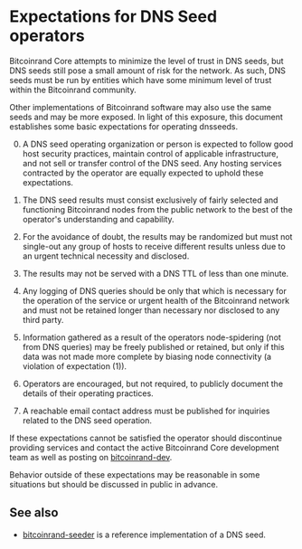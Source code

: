 Expectations for DNS Seed operators
====================================

Bitcoinrand Core attempts to minimize the level of trust in DNS seeds,
but DNS seeds still pose a small amount of risk for the network.
As such, DNS seeds must be run by entities which have some minimum
level of trust within the Bitcoinrand community.

Other implementations of Bitcoinrand software may also use the same
seeds and may be more exposed. In light of this exposure, this
document establishes some basic expectations for operating dnsseeds.

0. A DNS seed operating organization or person is expected to follow good
host security practices, maintain control of applicable infrastructure,
and not sell or transfer control of the DNS seed. Any hosting services
contracted by the operator are equally expected to uphold these expectations.

1. The DNS seed results must consist exclusively of fairly selected and
functioning Bitcoinrand nodes from the public network to the best of the
operator's understanding and capability.

2. For the avoidance of doubt, the results may be randomized but must not
single-out any group of hosts to receive different results unless due to an
urgent technical necessity and disclosed.

3. The results may not be served with a DNS TTL of less than one minute.

4. Any logging of DNS queries should be only that which is necessary
for the operation of the service or urgent health of the Bitcoinrand
network and must not be retained longer than necessary nor disclosed
to any third party.

5. Information gathered as a result of the operators node-spidering
(not from DNS queries) may be freely published or retained, but only
if this data was not made more complete by biasing node connectivity
(a violation of expectation (1)).

6. Operators are encouraged, but not required, to publicly document the
details of their operating practices.

7. A reachable email contact address must be published for inquiries
related to the DNS seed operation.

If these expectations cannot be satisfied the operator should
discontinue providing services and contact the active Bitcoinrand
Core development team as well as posting on
[bitcoinrand-dev](https://lists.linuxfoundation.org/mailman/listinfo/bitcoinrand-dev).

Behavior outside of these expectations may be reasonable in some
situations but should be discussed in public in advance.

See also
----------
- [bitcoinrand-seeder](https://github.com/sipa/bitcoinrand-seeder) is a reference implementation of a DNS seed.
